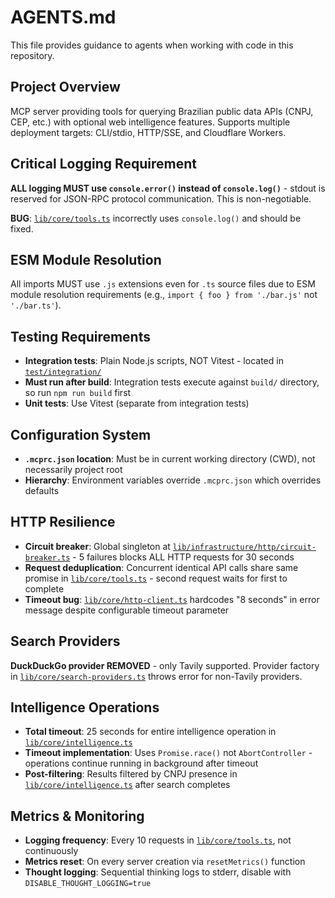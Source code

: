 # AGENTS.md

This file provides guidance to agents when working with code in this repository.

## Project Overview

MCP server providing tools for querying Brazilian public data APIs (CNPJ, CEP, etc.) with optional web intelligence features. Supports multiple deployment targets: CLI/stdio, HTTP/SSE, and Cloudflare Workers.

## Critical Logging Requirement

**ALL logging MUST use `console.error()` instead of `console.log()`** - stdout is reserved for JSON-RPC protocol communication. This is non-negotiable.

**BUG**: [`lib/core/tools.ts`](lib/core/tools.ts:71-73) incorrectly uses `console.log()` and should be fixed.

## ESM Module Resolution

All imports MUST use `.js` extensions even for `.ts` source files due to ESM module resolution requirements (e.g., `import { foo } from './bar.js'` not `'./bar.ts'`).

## Testing Requirements

- **Integration tests**: Plain Node.js scripts, NOT Vitest - located in [`test/integration/`](test/integration/)
- **Must run after build**: Integration tests execute against `build/` directory, so run `npm run build` first
- **Unit tests**: Use Vitest (separate from integration tests)

## Configuration System

- **`.mcprc.json` location**: Must be in current working directory (CWD), not necessarily project root
- **Hierarchy**: Environment variables override `.mcprc.json` which overrides defaults

## HTTP Resilience

- **Circuit breaker**: Global singleton at [`lib/infrastructure/http/circuit-breaker.ts`](lib/infrastructure/http/circuit-breaker.ts) - 5 failures blocks ALL HTTP requests for 30 seconds
- **Request deduplication**: Concurrent identical API calls share same promise in [`lib/core/tools.ts`](lib/core/tools.ts:47-52) - second request waits for first to complete
- **Timeout bug**: [`lib/core/http-client.ts`](lib/core/http-client.ts:51) hardcodes "8 seconds" in error message despite configurable timeout parameter

## Search Providers

**DuckDuckGo provider REMOVED** - only Tavily supported. Provider factory in [`lib/core/search-providers.ts`](lib/core/search-providers.ts:106-113) throws error for non-Tavily providers.

## Intelligence Operations

- **Total timeout**: 25 seconds for entire intelligence operation in [`lib/core/intelligence.ts`](lib/core/intelligence.ts:65)
- **Timeout implementation**: Uses `Promise.race()` not `AbortController` - operations continue running in background after timeout
- **Post-filtering**: Results filtered by CNPJ presence in [`lib/core/intelligence.ts`](lib/core/intelligence.ts:52-58) after search completes

## Metrics & Monitoring

- **Logging frequency**: Every 10 requests in [`lib/core/tools.ts`](lib/core/tools.ts:37-41), not continuously
- **Metrics reset**: On every server creation via `resetMetrics()` function
- **Thought logging**: Sequential thinking logs to stderr, disable with `DISABLE_THOUGHT_LOGGING=true`